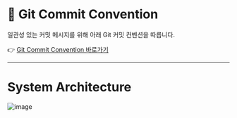# 📌 Git Commit Convention

일관성 있는 커밋 메시지를 위해 아래 Git 커밋 컨벤션을 따릅니다.

👉 [Git Commit Convention 바로가기](https://github.com/prgrms-be-devcourse/NBE5-6-2-Team03/wiki/%F0%9F%8C%B1-Git-Commit-Convention)

---
# System Architecture

![image](https://github.com/user-attachments/assets/01c8caad-0270-4364-9dc4-84cfbebbb886)

